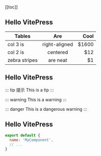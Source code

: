 <!--
 * @Version: 
 * @Company: Venus
 * @Date: 2021-04-08 09:57:47
 * @LastEditors: Kian_
 * @LastEditTime: 2021-04-08 11:17:38
-->

[[toc]]


## Hello VitePress

| Tables        | Are           | Cool  |
| ------------- |:-------------:| -----:|
| col 3 is      | right-aligned | $1600 |
| col 2 is      | centered      |   $12 |
| zebra stripes | are neat      |    $1 |

## Hello VitePress

::: tip 提示
This is a tip
:::

::: warning
This is a warning
:::

::: danger
This is a dangerous warning
:::

## Hello VitePress

```js
export default {
  name: 'MyComponent',
  // ...
}
```